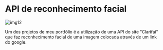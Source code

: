 # API de reconhecimento facial  

![img12](https://user-images.githubusercontent.com/59001768/116494052-693aca80-a876-11eb-8102-a4be6301d311.jpg)

Um dos projetos de meu portfólio é a utilização de uma API do site "Clarifai" que faz reconhecimento facial de uma imagem colocada através de um link do google.



